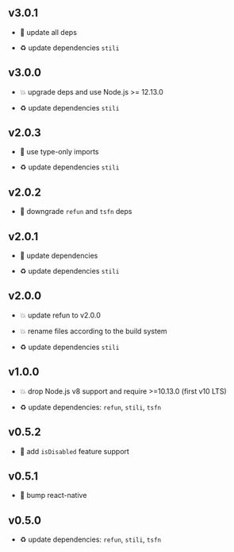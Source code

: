 ## v3.0.1

* 🐞 update all deps

* ♻️ update dependencies `stili`

## v3.0.0

* 💥 upgrade deps and use Node.js >= 12.13.0

* ♻️ update dependencies `stili`

## v2.0.3

* 🐞 use type-only imports

* ♻️ update dependencies `stili`

## v2.0.2

* 🐞 downgrade `refun` and `tsfn` deps

## v2.0.1

* 🐞 update dependencies

* ♻️ update dependencies `stili`

## v2.0.0

* 💥 update refun to v2.0.0

* 💥 rename files according to the build system

* ♻️ update dependencies `stili`

## v1.0.0

* 💥 drop Node.js v8 support and require >=10.13.0 (first v10 LTS)

* ♻️ update dependencies: `refun`, `stili`, `tsfn`

## v0.5.2

* 🐞 add `isDisabled` feature support

## v0.5.1

* 🐞 bump react-native

## v0.5.0

* ♻️ update dependencies: `refun`, `stili`, `tsfn`
